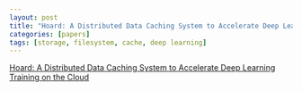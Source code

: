 ```yaml
---
layout: post
title: "Hoard: A Distributed Data Caching System to Accelerate Deep Learning Training on the Cloud"
categories: [papers]
tags: [storage, filesystem, cache, deep learning]
---
```


[Hoard: A Distributed Data Caching System to Accelerate Deep Learning Training on the Cloud](https://arxiv.org/abs/1812.00669)
